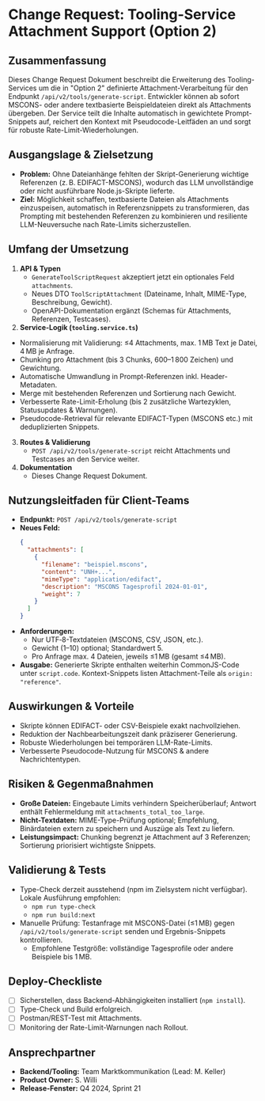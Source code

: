 # Change Request: Tooling-Service Attachment Support (Option 2)

## Zusammenfassung
Dieses Change Request Dokument beschreibt die Erweiterung des Tooling-Services um die in "Option 2" definierte Attachment-Verarbeitung für den Endpunkt `/api/v2/tools/generate-script`. Entwickler können ab sofort MSCONS- oder andere textbasierte Beispieldateien direkt als Attachments übergeben. Der Service teilt die Inhalte automatisch in gewichtete Prompt-Snippets auf, reichert den Kontext mit Pseudocode-Leitfäden an und sorgt für robuste Rate-Limit-Wiederholungen.

## Ausgangslage & Zielsetzung
- **Problem:** Ohne Dateianhänge fehlten der Skript-Generierung wichtige Referenzen (z. B. EDIFACT-MSCONS), wodurch das LLM unvollständige oder nicht ausführbare Node.js-Skripte lieferte.
- **Ziel:** Möglichkeit schaffen, textbasierte Dateien als Attachments einzuspeisen, automatisch in Referenzsnippets zu transformieren, das Prompting mit bestehenden Referenzen zu kombinieren und resiliente LLM-Neuversuche nach Rate-Limits sicherzustellen.

## Umfang der Umsetzung
1. **API & Typen**
   - `GenerateToolScriptRequest` akzeptiert jetzt ein optionales Feld `attachments`.
   - Neues DTO `ToolScriptAttachment` (Dateiname, Inhalt, MIME-Type, Beschreibung, Gewicht).
   - OpenAPI-Dokumentation ergänzt (Schemas für Attachments, Referenzen, Testcases).
2. **Service-Logik (`tooling.service.ts`)**
  - Normalisierung mit Validierung: ≤4 Attachments, max. 1 MB Text je Datei, 4 MB je Anfrage.
   - Chunking pro Attachment (bis 3 Chunks, 600–1 800 Zeichen) und Gewichtung.
   - Automatische Umwandlung in Prompt-Referenzen inkl. Header-Metadaten.
   - Merge mit bestehenden Referenzen und Sortierung nach Gewicht.
   - Verbesserte Rate-Limit-Erholung (bis 2 zusätzliche Wartezyklen, Statusupdates & Warnungen).
   - Pseudocode-Retrieval für relevante EDIFACT-Typen (MSCONS etc.) mit deduplizierten Snippets.
3. **Routes & Validierung**
   - `POST /api/v2/tools/generate-script` reicht Attachments und Testcases an den Service weiter.
4. **Dokumentation**
   - Dieses Change Request Dokument.

## Nutzungsleitfaden für Client-Teams
- **Endpunkt:** `POST /api/v2/tools/generate-script`
- **Neues Feld:**
  ```json
  {
    "attachments": [
      {
        "filename": "beispiel.mscons",
        "content": "UNH+...",
        "mimeType": "application/edifact",
        "description": "MSCONS Tagesprofil 2024-01-01",
        "weight": 7
      }
    ]
  }
  ```
- **Anforderungen:**
  - Nur UTF‑8-Textdateien (MSCONS, CSV, JSON, etc.).
  - Gewicht (1–10) optional; Standardwert 5.
  - Pro Anfrage max. 4 Dateien, jeweils ≤1 MB (gesamt ≤4 MB).
- **Ausgabe:** Generierte Skripte enthalten weiterhin CommonJS-Code unter `script.code`. Kontext-Snippets listen Attachment-Teile als `origin: "reference"`.

## Auswirkungen & Vorteile
- Skripte können EDIFACT- oder CSV-Beispiele exakt nachvollziehen.
- Reduktion der Nachbearbeitungszeit dank präziserer Generierung.
- Robuste Wiederholungen bei temporären LLM-Rate-Limits.
- Verbesserte Pseudocode-Nutzung für MSCONS & andere Nachrichtentypen.

## Risiken & Gegenmaßnahmen
- **Große Dateien:** Eingebaute Limits verhindern Speicherüberlauf; Antwort enthält Fehlermeldung mit `attachments_total_too_large`.
- **Nicht-Textdaten:** MIME-Type-Prüfung optional; Empfehlung, Binärdateien extern zu speichern und Auszüge als Text zu liefern.
- **Leistungsimpact:** Chunking begrenzt je Attachment auf 3 Referenzen; Sortierung priorisiert wichtigste Snippets.

## Validierung & Tests
- Type-Check derzeit ausstehend (npm im Zielsystem nicht verfügbar). Lokale Ausführung empfohlen:
  - `npm run type-check`
  - `npm run build:next`
- Manuelle Prüfung: Testanfrage mit MSCONS-Datei (≤1 MB) gegen `/api/v2/tools/generate-script` senden und Ergebnis-Snippets kontrollieren.
  - Empfohlene Testgröße: vollständige Tagesprofile oder andere Beispiele bis 1 MB.

## Deploy-Checkliste
- [ ] Sicherstellen, dass Backend-Abhängigkeiten installiert (`npm install`).
- [ ] Type-Check und Build erfolgreich.
- [ ] Postman/REST-Test mit Attachments.
- [ ] Monitoring der Rate-Limit-Warnungen nach Rollout.

## Ansprechpartner
- **Backend/Tooling:** Team Marktkommunikation (Lead: M. Keller)
- **Product Owner:** S. Willi
- **Release-Fenster:** Q4 2024, Sprint 21
